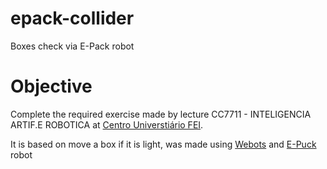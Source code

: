 # epack-collider
Boxes check via E-Pack robot

# Objective
Complete the required exercise made by lecture CC7711 - INTELIGENCIA ARTIF.E ROBOTICA at [Centro Universtiário FEI](https://portal.fei.edu.br/).

It is based on move a box if it is light, was made using [Webots](https://cyberbotics.com/) and [E-Puck](http://www.e-puck.org/) robot
